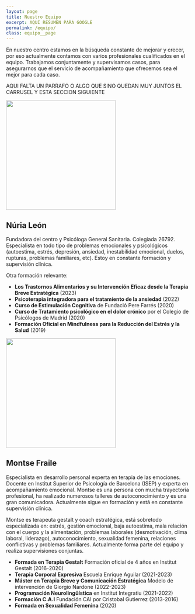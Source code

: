 ```yaml
---
layout: page
title: Nuestro Equipo
excerpt: AQUI RESUMEN PARA GOOGLE
permalink: /equipo/
class: equipo__page
---
```


En nuestro centro estamos en la búsqueda constante de mejorar y crecer, por eso actualmente contamos con varios profesionales cualificados en el equipo. Trabajamos conjuntamente y supervisamos casos, para asegurarnos que el servicio de acompañamiento que ofrecemos sea el mejor para cada caso.

<div class="carousel" data-flickity='{ "imagesLoaded": true, "wrapAround": true, "autoPlay": true }'>
    <div class="carousel-cell" style="display: none"><img src="{{ site.baseurl }}/images/equipo/equipo0.webp" /></div>
    <div class="carousel-cell" style="display: none"><img src="{{ site.baseurl }}/images/equipo/equipo1.webp" /></div>
</div>

AQUI FALTA UN PARRAFO O ALGO QUE SINO QUEDAN MUY JUNTOS EL CARRUSEL Y ESTA SECCION SIGUIENTE

<div class="member">
<img class="member__img" src="{{site.baseurl}}/images/equipo/nuria.webp" width="300" />
<h2 class="member__name">Núria León</h2>
<div class="member__content" markdown="1">
Fundadora del centro y Psicóloga General Sanitaria. Colegiada 26792. Especialista en todo tipo de problemas emocionales y psicológicos (autoestima, estrés, depresión, ansiedad, inestabilidad emocional, duelos, rupturas, problemas familiares, etc). Estoy en constante formación y supervisión clínica.

Otra formación relevante:

- **Los Trastornos Alimentarios y su Intervención Eficaz desde la Terapia Breve Estratégica** (2023)
- **Psicoterapia integradora para el tratamiento de la ansiedad** (2022)
- **Curso de Estimulación Cognitiva** de Fundació Pere Farrés (2020)
- **Curso de Tratamiento psicológico en el dolor crónico** por el Colegio de Psicólogos de Madrid (2020)
- **Formación Oficial en Mindfulness para la Reducción del Estrés y la Salud** (2019)
</div>
</div>

<div class="member">
<img class="member__img" src="{{site.baseurl}}/images/equipo/montse.webp" width="300" />
<h2 class="member__name">Montse Fraile</h2>
<div class="member__content" markdown="1">
Especialista en desarrollo personal experta en terapia de las emociones. Docente en Institut Superior de Psicología de Barcelona (ISEP) y experta en acompañamiento emocional. Montse es una persona con mucha trayectoria profesional, ha realizado numerosos talleres de autoconocimiento y es una gran comunicadora. Actualmente sigue en formación y está en constante supervisión clínica.

Montse es terapeuta gestalt y coach estratégica, está sobretodo especializada en: estrés, gestión emocional, baja autoestima, mala relación con el cuerpo y la alimentación, problemas laborales (desmotivación, clima laboral, liderazgo), autoconocimiento, sexualidad femenina, relaciones conflictivas y problemas familiares. Actualmente forma parte del equipo y realiza supervisiones conjuntas.

- **Formada en Terapia Gestalt** Formación oficial de 4 años en Institut Gestalt (2016-2020)
- **Terapia Corporal Expresiva** Escuela Enrique Aguilar (2021-2023)
- **Máster en Terapia Breve y Comunicación Estratégica** Modelo de intervención de Giorgio Nardone (2022-2023)
- **Programación Neurolingüística** en Institut Integratiu (2021-2022)
- **Formación C.A.I** Fundación CAI por Cristobal Gutierrez (2013-2016)
- **Formada en Sexualidad Femenina** (2020)
</div>
</div>
